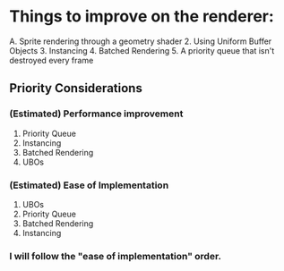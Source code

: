 # Things to improve on the renderer:

A. Sprite rendering through a geometry shader
2. Using Uniform Buffer Objects
3. Instancing
4. Batched Rendering
5. A priority queue that isn't destroyed every frame

## Priority Considerations

### (Estimated) Performance improvement

1. Priority Queue
2. Instancing
3. Batched Rendering
4. UBOs

### (Estimated) Ease of Implementation

1. UBOs
2. Priority Queue
3. Batched Rendering
4. Instancing

### I will follow the "ease of implementation" order.